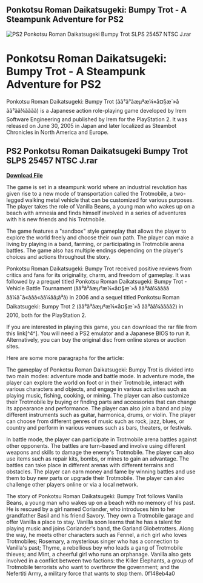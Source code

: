 ## Ponkotsu Roman Daikatsugeki: Bumpy Trot - A Steampunk Adventure for PS2

 
![PS2 Ponkotsu Roman Daikatsugeki Bumpy Trot SLPS 25457 NTSC J.rar](https://i1.sndcdn.com/artworks-wDzpmLHugkElzqpn-yobCXw-t240x240.jpg)

 
# Ponkotsu Roman Daikatsugeki: Bumpy Trot - A Steampunk Adventure for PS2
 
Ponkotsu Roman Daikatsugeki: Bumpy Trot (ãã³ã³ãæµªæ¼«å¤§æ´»å ãã³ãã¼ãã­ãã) is a Japanese action role-playing game developed by Irem Software Engineering and published by Irem for the PlayStation 2. It was released on June 30, 2005 in Japan and later localized as Steambot Chronicles in North America and Europe.
 
## PS2 Ponkotsu Roman Daikatsugeki Bumpy Trot SLPS 25457 NTSC J.rar


[**Download File**](https://www.google.com/url?q=https%3A%2F%2Furloso.com%2F2tLwb3&sa=D&sntz=1&usg=AOvVaw39pzY39vCiR7ivK-DjTPBf)

 
The game is set in a steampunk world where an industrial revolution has given rise to a new mode of transportation called the Trotmobile, a two-legged walking metal vehicle that can be customized for various purposes. The player takes the role of Vanilla Beans, a young man who wakes up on a beach with amnesia and finds himself involved in a series of adventures with his new friends and his Trotmobile.
 
The game features a "sandbox" style gameplay that allows the player to explore the world freely and choose their own path. The player can make a living by playing in a band, farming, or participating in Trotmobile arena battles. The game also has multiple endings depending on the player's choices and actions throughout the story.
 
Ponkotsu Roman Daikatsugeki: Bumpy Trot received positive reviews from critics and fans for its originality, charm, and freedom of gameplay. It was followed by a prequel titled Ponkotsu Roman Daikatsugeki: Bumpy Trot - Vehicle Battle Tournament (ãã³ã³ãæµªæ¼«å¤§æ´»å ãã³ãã¼ãã­ãã ãã¼ã¯ã«ããã«ãã¼ãã¡ã³ã) in 2006 and a sequel titled Ponkotsu Roman Daikatsugeki: Bumpy Trot 2 (ãã³ã³ãæµªæ¼«å¤§æ´»å ãã³ãã¼ãã­ãã2) in 2010, both for the PlayStation 2.
 
If you are interested in playing this game, you can download the rar file from this link[^4^]. You will need a PS2 emulator and a Japanese BIOS to run it. Alternatively, you can buy the original disc from online stores or auction sites.

Here are some more paragraphs for the article:
 
The gameplay of Ponkotsu Roman Daikatsugeki: Bumpy Trot is divided into two main modes: adventure mode and battle mode. In adventure mode, the player can explore the world on foot or in their Trotmobile, interact with various characters and objects, and engage in various activities such as playing music, fishing, cooking, or mining. The player can also customize their Trotmobile by buying or finding parts and accessories that can change its appearance and performance. The player can also join a band and play different instruments such as guitar, harmonica, drums, or violin. The player can choose from different genres of music such as rock, jazz, blues, or country and perform in various venues such as bars, theaters, or festivals.
 
In battle mode, the player can participate in Trotmobile arena battles against other opponents. The battles are turn-based and involve using different weapons and skills to damage the enemy's Trotmobile. The player can also use items such as repair kits, bombs, or mines to gain an advantage. The battles can take place in different arenas with different terrains and obstacles. The player can earn money and fame by winning battles and use them to buy new parts or upgrade their Trotmobile. The player can also challenge other players online or via a local network.
 
The story of Ponkotsu Roman Daikatsugeki: Bumpy Trot follows Vanilla Beans, a young man who wakes up on a beach with no memory of his past. He is rescued by a girl named Coriander, who introduces him to her grandfather Basil and his friend Savory. They own a Trotmobile garage and offer Vanilla a place to stay. Vanilla soon learns that he has a talent for playing music and joins Coriander's band, the Garland Globetrotters. Along the way, he meets other characters such as Fennel, a rich girl who loves Trotmobiles; Rosemary, a mysterious singer who has a connection to Vanilla's past; Thyme, a rebellious boy who leads a gang of Trotmobile thieves; and Mint, a cheerful girl who runs an orphanage. Vanilla also gets involved in a conflict between two factions: the Killer Elephants, a group of Trotmobile terrorists who want to overthrow the government; and the Nefertiti Army, a military force that wants to stop them.
 0f148eb4a0
